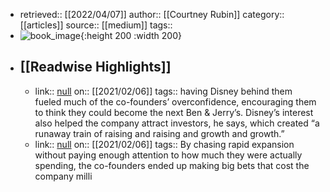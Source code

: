 - retrieved:: [[2022/04/07]]
  author:: [[Courtney Rubin]]
  category:: [[articles]]
  source:: [[medium]]
  tags::
- ![book_image](https://readwise-assets.s3.amazonaws.com/static/images/article0.00998d930354.png){:height 200 :width 200}
- ## [[Readwise Highlights]]
	- link:: [null](null)
	  on:: [[2021/02/06]]
	  tags:: 
	  having Disney behind them fueled much of the co-founders’ overconfidence, encouraging them to think they could become the next Ben & Jerry’s. Disney’s interest also helped the company attract investors, he says, which created “a runaway train of raising and raising and growth and growth.”
	- link:: [null](null)
	  on:: [[2021/02/06]]
	  tags:: 
	  By chasing rapid expansion without paying enough attention to how much they were actually spending, the co-founders ended up making big bets that cost the company milli